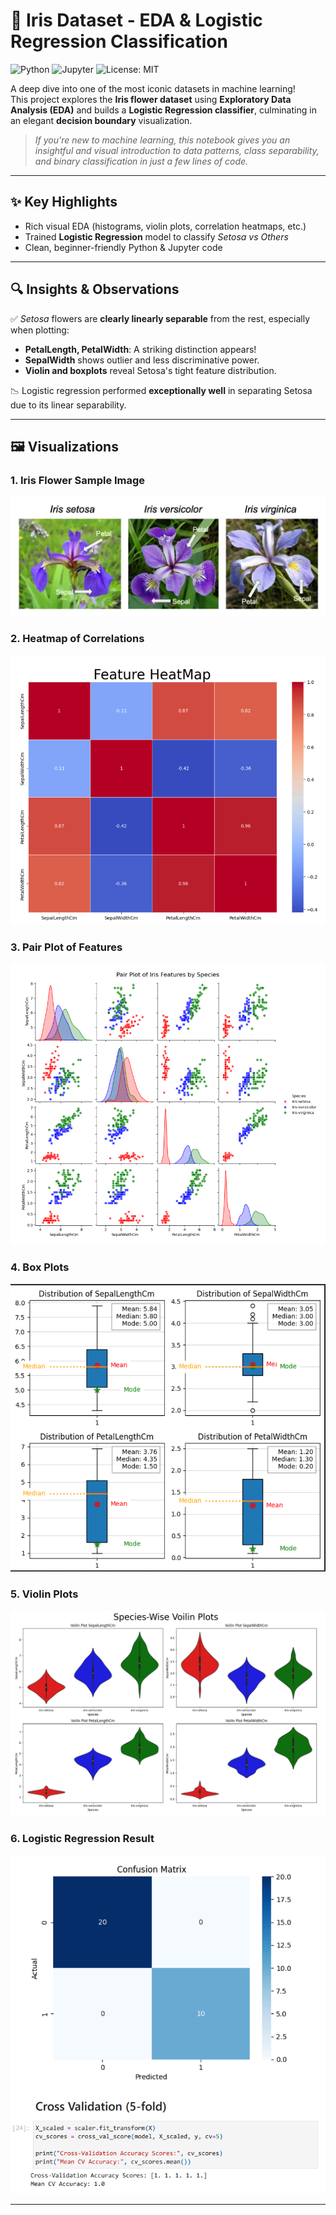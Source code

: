 # 🌸 Iris Dataset - EDA & Logistic Regression Classification

![Python](https://img.shields.io/badge/Python-3.10-blue.svg)
![Jupyter](https://img.shields.io/badge/Notebook-Jupyter-orange.svg)
![License: MIT](https://img.shields.io/badge/License-MIT-yellow.svg)

A deep dive into one of the most iconic datasets in machine learning!  
This project explores the **Iris flower dataset** using **Exploratory Data Analysis (EDA)** and builds a **Logistic Regression classifier**, culminating in an elegant **decision boundary** visualization.

>  *If you're new to machine learning, this notebook gives you an insightful and visual introduction to data patterns, class separability, and binary classification in just a few lines of code.*

---

## ✨ Key Highlights

- Rich visual EDA (histograms, violin plots, correlation heatmaps, etc.)
- Trained **Logistic Regression** model to classify *Setosa vs Others*
- Clean, beginner-friendly Python & Jupyter code

---

## 🔍 Insights & Observations

✅ *Setosa* flowers are **clearly linearly separable** from the rest, especially when plotting:
- **PetalLength, PetalWidth**: A striking distinction appears!
- **SepalWidth** shows outlier and less discriminative power.
- **Violin and boxplots** reveal Setosa's tight feature distribution.

📉 Logistic regression performed **exceptionally well** in separating Setosa due to its linear separability.

---


## 🖼️ Visualizations

### 1. Iris Flower Sample Image
![Iris Flower Sample](images/Iris_Flowers_Picture.png)

### 2. Heatmap of Correlations
![Heatmap](images/HeatMap.png)

### 3. Pair Plot of Features
![Pair Plot](images/Pair_Plot.png)

### 4. Box Plots
![Box Plots](images/box_plot.png)

### 5. Violin Plots
![Violin Plots](images/Voilin_Plot.png)

### 6. Logistic Regression Result
![Logistic Result](images/Logistic_Result.png)

---


